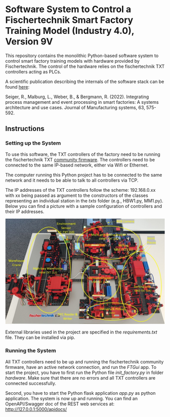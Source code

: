 # Software System to Control a Fischertechnik Smart Factory Training Model (Industry 4.0), Version 9V

This repository contains the monolithic Python-based software system to control smart factory training models with hardware provided by Fischertechnik.
The control of the hardware relies on the fischertechnik TXT controllers acting as PLCs.

A scientific publication describing the internals of the software stack can be found [here](https://www.sciencedirect.com/science/article/pii/S0278612522000814):

Seiger, R., Malburg, L., Weber, B., & Bergmann, R. (2022). Integrating process management and event processing in smart factories: A systems architecture and use cases. Journal of Manufacturing systems, 63, 575-592.

## Instructions

### Setting up the System
To use this software, the TXT controllers of the factory need to be running the fischertechnik TXT [community firmware](https://cfw.ftcommunity.de/ftcommunity-TXT/en/).
The controllers need to be connected to the same IP-based network, either via Wifi or Ethernet.

The computer running this Python project has to be connected to the same network and it needs to be able to talk to all controllers via TCP.

The IP addresses of the TXT controllers follow the scheme: 192.168.0.xx with xx being passed as argument to the constructors
of the classes representing an individual station in the *txts* folder (e.g., HBW1.py, MM1.py). Below you can find a picture
with a sample configuration of controllers and their IP addresses.

![image](Stations.jpg)

External libraries used in the project are specified in the *requirements.txt* file. They can be installed via pip.

### Running the System

All TXT controllers need to be up and running the fischertechnik community firmware, have an active network connection, and run the *FTGui* app.
To start the project, you have to first run the Python file *init_factory.py* in folder *hardware*. Make sure that there are no errors
and all TXT controllers are connected successfully.

Second, you have to start the Python flask application *app.py* as python application. The system is now up and running.
You can find an OpenAPI/Swagger doc of the REST web services at:
http://127.0.0.1:5000/apidocs/
